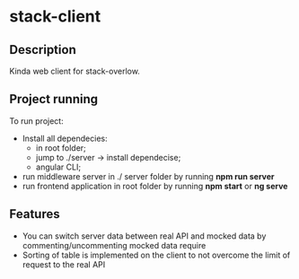 # stack-client

## Description

Kinda web client for stack-overlow.

## Project running
To run project:
- Install all dependecies:
  - in root folder;
  - jump to ./server -> install dependecise;
  - angular CLI;
- run middleware server in ./ server folder by running **npm run server**
- run frontend application in root folder by running **npm start** or **ng serve**

## Features

- You can switch server data between real API and mocked data by commenting/uncommenting mocked data require
- Sorting of table is implemented on the client to not overcome the limit of request to the real API
